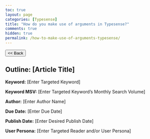 ```yaml
---
toc: true
layout: page
categories: [Typesense]
title: "How do you make use of arguments in Typesense?"
comments: true
hidden: true
permalink: /how-to-make-use-of-arguments-typesense/
---
```


<button class="back-button" onclick="window.history.back()"><< Back</button>

## Outline: [Article Title]

**Keyword:** [Enter Targeted Keyword]

**Keyword MSV:** [Enter Targeted Keyword’s Monthly Search Volume]

**Author:** [Enter Author Name]

**Due Date:** [Enter Due Date]

**Publish Date:** [Enter Desired Publish Date]

**User Persona:** [Enter Targeted Reader and/or User Persona]

<br>
